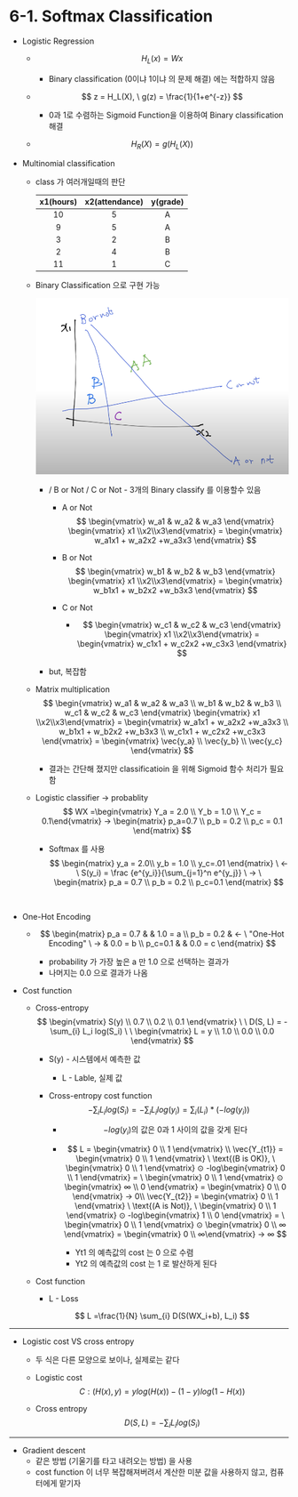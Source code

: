 #  6-1. Softmax Classification

* Logistic Regression

  * $$
    H_L(x)  = Wx
    $$

    * Binary classification (0이냐 1이냐 의 문제 해결) 에는 적합하지 않음

  * $$
    z = H_L(X),  \ g(z) = \frac{1}{1+e^{-z}}
    $$

    * 0과 1로 수렴하는 Sigmoid Function을 이용하여 Binary classification 해결
    
  * $$
    H_R(X) = g(H_L(X))
    $$



* Multinomial classification

  * class 가 여러개일때의 판단 

    | x1(hours) | x2(attendance) | y(grade) |
    | :-------: | :------------: | :------: |
    |    10     |       5        |    A     |
    |     9     |       5        |    A     |
    |     3     |       2        |    B     |
    |     2     |       4        |    B     |
    |    11     |       1        |    C     |

  * Binary Classification 으로 구현 가능

    ![binary classification for multi class](./imgs/06_binary_classification_for_multi_class.png)

    * / B or Not / C or Not  - 3개의 Binary classify 를 이용할수 있음

      * A or Not
        $$
        \begin{vmatrix} w_a1 & w_a2 & w_a3 \end{vmatrix} \begin{vmatrix} x1 \\x2\\x3\end{vmatrix} = \begin{vmatrix} w_a1x1 + w_a2x2 +w_a3x3 \end{vmatrix}
        $$

      * B or Not
        $$
        \begin{vmatrix} w_b1 & w_b2 & w_b3 \end{vmatrix} \begin{vmatrix} x1 \\x2\\x3\end{vmatrix} = \begin{vmatrix} w_b1x1 + w_b2x2 +w_b3x3 \end{vmatrix}
        $$

      * C or Not

        * $$
          \begin{vmatrix} w_c1 & w_c2 & w_c3 \end{vmatrix} \begin{vmatrix} x1 \\x2\\x3\end{vmatrix} = \begin{vmatrix} w_c1x1 + w_c2x2 +w_c3x3 \end{vmatrix}
          $$

    * but, 복잡함




  * Matrix multiplication
    $$
    \begin{vmatrix}  w_a1 & w_a2 & w_a3 \\ w_b1 & w_b2 & w_b3 \\ w_c1 & w_c2 & w_c3  \end{vmatrix} \begin{vmatrix} x1 \\x2\\x3\end{vmatrix} = \begin{vmatrix} w_a1x1 + w_a2x2 +w_a3x3 \\ w_b1x1 + w_b2x2 +w_b3x3 \\ w_c1x1 + w_c2x2 +w_c3x3 \end{vmatrix} = \begin{vmatrix} \vec{y_a} \\ \vec{y_b} \\ \vec{y_c} \end{vmatrix}
    $$

    * 결과는 간단해 졌지만 classificatioin 을 위해 Sigmoid 함수 처리가 필요함

    

  * Logistic classifier -> probablity
    $$
    WX =\begin{vmatrix} Y_a = 2.0 \\ Y_b = 1.0 \\ Y_c = 0.1\end{vmatrix} -> \begin{matrix} p_a=0.7 \\ p_b = 0.2 \\ p_c = 0.1  \end{matrix}
    $$

    * Softmax 를 사용
      $$
      \begin{matrix} y_a = 2.0\\ y_b = 1.0 \\ y_c=.01 \end{matrix} \ <- \ S(y_i) = \frac {e^{y_i}}{\sum_{j=1}^n  e^{y_j}} \ -> \ \begin{matrix} p_a = 0.7 \\ p_b = 0.2 \\ p_c=0.1  \end{matrix}
      $$


​    

* One-Hot Encoding

  * $$
    \begin{matrix} p_a = 0.7 & & 1.0 = a \\ p_b = 0.2 & <-  \ "One-Hot Encoding" \ -> & 0.0 = b \\ p_c=0.1 & & 0.0 = c \end{matrix}
    $$

    * probability 가 가장 높은 a 만 1.0 으로 선택하는 결과가
    * 나머지는 0.0 으로 결과가 나옴
  
  
  
* Cost function
    * Cross-entropy
      $$
      \begin{vmatrix} S(y) \\ 0.7 \\ 0.2 \\ 0.1 \end{vmatrix} \ \  D(S, L) = -\sum_{i} L_i log(S_i) \ \ \begin{vmatrix} L = y \\ 1.0 \\ 0.0 \\ 0.0  \end{vmatrix}
      $$
      
      * S(y) - 시스템에서 예측한 값
        * L - Lable, 실제 값
      
      * Cross-entropy cost function
        $$
        -\sum_{i}L_ilog(S_i) = -\sum_{i}L_ilog(y_i) = \sum_{i}(L_i)*(-log(y_i))
        $$

        * $$
          -log(y_i) \text{의 값은 0과 1 사이의 값을 갖게 된다}
          $$

        * $$
          L  = \begin{vmatrix} 0 \\ 1 \end{vmatrix} \\
          \vec{Y_{t1}} = \begin{vmatrix} 0 \\ 1 \end{vmatrix} \ \text{(B is OK)}, \ \begin{vmatrix} 0 \\ 1 \end{vmatrix} ⊙ -log\begin{vmatrix} 0 \\ 1 \end{vmatrix} = \ \begin{vmatrix} 0 \\ 1 \end{vmatrix} ⊙ \begin{vmatrix} ∞ \\ 0 \end{vmatrix} = \begin{vmatrix} 0 \\ 0 \end{vmatrix}  -> 0\\
          \vec{Y_{t2}} = \begin{vmatrix} 0 \\ 1 \end{vmatrix} \ \text{(A is Not)}, \ \begin{vmatrix} 0 \\ 1 \end{vmatrix} ⊙ -log\begin{vmatrix} 1 \\ 0 \end{vmatrix} = \ \begin{vmatrix} 0 \\ 1 \end{vmatrix} ⊙ \begin{vmatrix} 0 \\ ∞ \end{vmatrix} = \begin{vmatrix} 0 \\ ∞\end{vmatrix} -> ∞
          $$

          * Yt1 의 예측값의 cost 는 0 으로 수렴
          * Yt2 의 예측값의 cost 는 1 로 발산하게 된다

    * Cost function

      * L - Loss

      $$
      L =\frac{1}{N} \sum_{i} D(S(WX_i+b), L_i)
      $$



--------------------------

* Logistic cost VS cross entropy


    * 두 식은 다른 모양으로 보이나, 실제로는 같다

    * Logistic cost
        $$
        C:(H(x), y) = ylog(H(x)) -(1-y)log(1-H(x))
        $$

    * Cross entropy
        $$
        D(S, L) = -\sum_{i} L_ilog(S_i)
        $$

-----------------------



* Gradient descent
  * 같은 방법 (기울기를 타고 내려오는 방법) 을 사용
  * cost function 이 너무 복잡해져버려서 계산한 미분 값을 사용하지 않고, 컴퓨터에게 맡기자